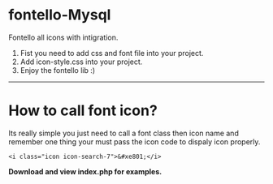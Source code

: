 # fontello-Mysql
Fontello all icons with intigration.
1) Fist you need to add css and font file into your project.
2) Add icon-style.css into your project.
3) Enjoy the fontello lib :)

----------------------------------------------------------
How to call font icon?
======================
Its really simple you just need to call a font class then icon name and remember one thing your must pass the icon code to dispaly icon properly.

``<i class="icon icon-search-7">&#xe801;</i>``

**Download and view index.php for examples.**
